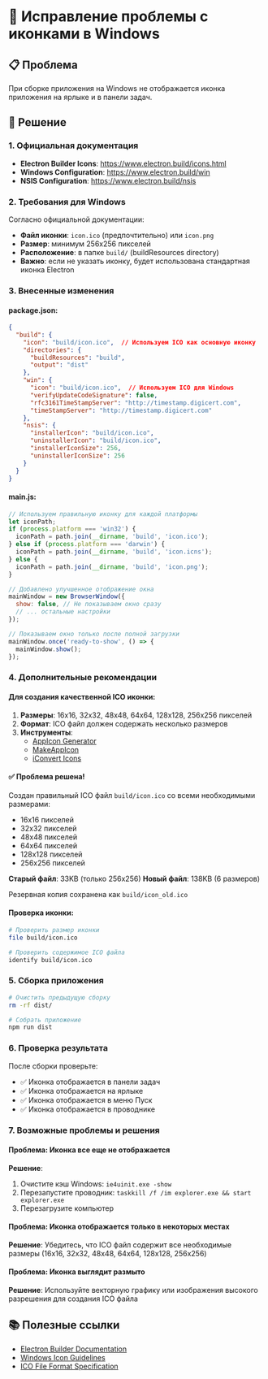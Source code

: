 # 🔧 Исправление проблемы с иконками в Windows

## 📋 **Проблема**
При сборке приложения на Windows не отображается иконка приложения на ярлыке и в панели задач.

## 🎯 **Решение**

### **1. Официальная документация**
- **Electron Builder Icons**: https://www.electron.build/icons.html
- **Windows Configuration**: https://www.electron.build/win
- **NSIS Configuration**: https://www.electron.build/nsis

### **2. Требования для Windows**
Согласно официальной документации:
- **Файл иконки**: `icon.ico` (предпочтительно) или `icon.png`
- **Размер**: минимум 256x256 пикселей
- **Расположение**: в папке `build/` (buildResources directory)
- **Важно**: если не указать иконку, будет использована стандартная иконка Electron

### **3. Внесенные изменения**

#### **package.json:**
```json
{
  "build": {
    "icon": "build/icon.ico",  // Используем ICO как основную иконку
    "directories": {
      "buildResources": "build",
      "output": "dist"
    },
    "win": {
      "icon": "build/icon.ico",  // Используем ICO для Windows
      "verifyUpdateCodeSignature": false,
      "rfc3161TimeStampServer": "http://timestamp.digicert.com",
      "timeStampServer": "http://timestamp.digicert.com"
    },
    "nsis": {
      "installerIcon": "build/icon.ico",
      "uninstallerIcon": "build/icon.ico",
      "installerIconSize": 256,
      "uninstallerIconSize": 256
    }
  }
}
```

#### **main.js:**
```javascript
// Используем правильную иконку для каждой платформы
let iconPath;
if (process.platform === 'win32') {
  iconPath = path.join(__dirname, 'build', 'icon.ico');
} else if (process.platform === 'darwin') {
  iconPath = path.join(__dirname, 'build', 'icon.icns');
} else {
  iconPath = path.join(__dirname, 'build', 'icon.png');
}

// Добавлено улучшенное отображение окна
mainWindow = new BrowserWindow({
  show: false, // Не показываем окно сразу
  // ... остальные настройки
});

// Показываем окно только после полной загрузки
mainWindow.once('ready-to-show', () => {
  mainWindow.show();
});
```

### **4. Дополнительные рекомендации**

#### **Для создания качественной ICO иконки:**
1. **Размеры**: 16x16, 32x32, 48x48, 64x64, 128x128, 256x256 пикселей
2. **Формат**: ICO файл должен содержать несколько размеров
3. **Инструменты**: 
   - [AppIcon Generator](http://www.tweaknow.com/appicongenerator.php)
   - [MakeAppIcon](https://makeappicon.com/)
   - [iConvert Icons](https://iconverticons.com/online/)

#### **✅ Проблема решена!**
Создан правильный ICO файл `build/icon.ico` со всеми необходимыми размерами:
- 16x16 пикселей
- 32x32 пикселей  
- 48x48 пикселей
- 64x64 пикселей
- 128x128 пикселей
- 256x256 пикселей

**Старый файл**: 33KB (только 256x256)
**Новый файл**: 138KB (6 размеров)

Резервная копия сохранена как `build/icon_old.ico`

#### **Проверка иконки:**
```bash
# Проверить размер иконки
file build/icon.ico

# Проверить содержимое ICO файла
identify build/icon.ico
```

### **5. Сборка приложения**
```bash
# Очистить предыдущую сборку
rm -rf dist/

# Собрать приложение
npm run dist
```

### **6. Проверка результата**
После сборки проверьте:
- ✅ Иконка отображается в панели задач
- ✅ Иконка отображается на ярлыке
- ✅ Иконка отображается в меню Пуск
- ✅ Иконка отображается в проводнике

### **7. Возможные проблемы и решения**

#### **Проблема**: Иконка все еще не отображается
**Решение**: 
1. Очистите кэш Windows: `ie4uinit.exe -show`
2. Перезапустите проводник: `taskkill /f /im explorer.exe && start explorer.exe`
3. Перезагрузите компьютер

#### **Проблема**: Иконка отображается только в некоторых местах
**Решение**: Убедитесь, что ICO файл содержит все необходимые размеры (16x16, 32x32, 48x48, 64x64, 128x128, 256x256)

#### **Проблема**: Иконка выглядит размыто
**Решение**: Используйте векторную графику или изображения высокого разрешения для создания ICO файла

## 📚 **Полезные ссылки**
- [Electron Builder Documentation](https://www.electron.build/)
- [Windows Icon Guidelines](https://docs.microsoft.com/en-us/windows/uwp/design/style/app-icons-and-logos)
- [ICO File Format Specification](https://en.wikipedia.org/wiki/ICO_(file_format)) 